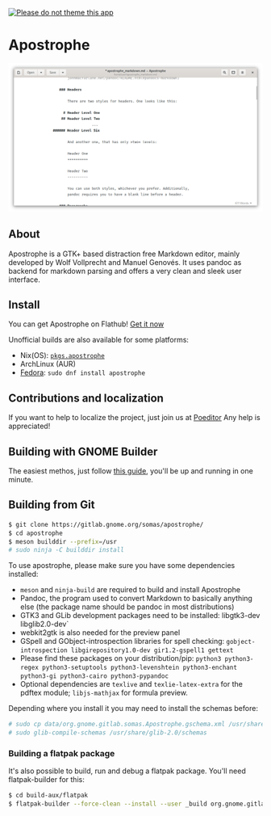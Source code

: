 [![Please do not theme this app](https://stopthemingmy.app/badge.svg)](https://stopthemingmy.app)

# Apostrophe

![](screenshots/main.png)

## About

Apostrophe is a GTK+ based distraction free Markdown editor, mainly developed by Wolf Vollprecht and Manuel Genovés. It uses pandoc as backend for markdown parsing and offers a very clean and sleek user interface.

## Install

You can get Apostrophe on Flathub!
[Get it now](https://flathub.org/apps/details/org.gnome.gitlab.somas.Apostrophe)

Unofficial builds are also available for some platforms:
* Nix(OS): [`pkgs.apostrophe`](https://github.com/NixOS/nixpkgs/blob/master/pkgs/applications/editors/apostrophe/default.nix)
* ArchLinux (AUR)
* [Fedora](https://src.fedoraproject.org/rpms/apostrophe): `sudo dnf install apostrophe`

## Contributions and localization

If you want to help to localize the project, just join us at [Poeditor](https://poeditor.com/join/project/gxVzFyXb2x)
Any help is appreciated!

## Building with GNOME Builder

The easiest methos, just follow [this guide](https://wiki.gnome.org/Newcomers/BuildProject), you'll be up and running in one minute.

## Building from Git

```bash
$ git clone https://gitlab.gnome.org/somas/apostrophe/
$ cd apostrophe
$ meson builddir --prefix=/usr
# sudo ninja -C builddir install
```

To use apostrophe, please make sure you have some dependencies installed:

- `meson` and `ninja-build` are required to build and install Apostrophe
- Pandoc, the program used to convert Markdown to basically anything else (the package name should be pandoc in most distributions)
- GTK3 and GLib development packages need to be installed: libgtk3-dev libglib2.0-dev`
- webkit2gtk is also needed for the preview panel
- GSpell and GObject-introspection libraries for spell checking: `gobject-introspection libgirepository1.0-dev gir1.2-gspell1 gettext`
- Please find these packages on your distribution/pip: `python3 python3-regex python3-setuptools python3-levenshtein python3-enchant python3-gi python3-cairo python3-pypandoc`
- Optional dependencies are `texlive` and `texlie-latex-extra` for the pdftex module; `libjs-mathjax` for formula preview.

Depending where you install it you may need to install the schemas before:

```bash
# sudo cp data/org.gnome.gitlab.somas.Apostrophe.gschema.xml /usr/share/glib-2.0/schemas/org.gnome.gitlab.somas.Apostrophe.gschema.xml
# sudo glib-compile-schemas /usr/share/glib-2.0/schemas
```

### Building a flatpak package

It's also possible to build, run and debug a flatpak package. You'll need flatpak-builder for this:

```bash
$ cd build-aux/flatpak
$ flatpak-builder --force-clean --install --user _build org.gnome.gitlab.somas.Apostrophe.json
```
